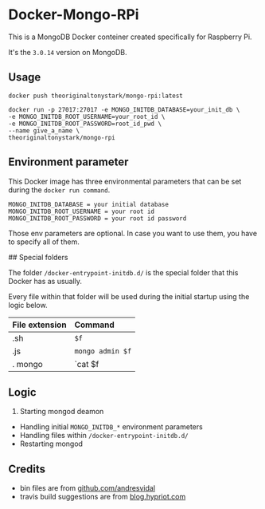 # Docker-Mongo-RPi
This is a MongoDB Docker conteiner created specifically for Raspberry Pi.

It's the `3.0.14` version on MongoDB.

## Usage

```
docker push theoriginaltonystark/mongo-rpi:latest

docker run -p 27017:27017 -e MONGO_INITDB_DATABASE=your_init_db \
-e MONGO_INITDB_ROOT_USERNAME=your_root_id \
-e MONGO_INITDB_ROOT_PASSWORD=root_id_pwd \
--name give_a_name \
theoriginaltonystark/mongo-rpi
```

## Environment parameter

This Docker image has three environmental parameters that can be set during the `docker run command`.

```
MONGO_INITDB_DATABASE = your initial database
MONGO_INITDB_ROOT_USERNAME = your root id
MONGO_INITDB_ROOT_PASSWORD = your root id password
```

Those env parameters are optional. In case you want to use them, you have to specify all of them.

## Special folders

The folder `/docker-entrypoint-initdb.d/` is the special folder that this Docker has as usually.

Every file within that folder will be used during the initial startup using the logic below.

| File extension | Command |
| :--- | :--- | 
| .sh | `$f` | Just running `$f` as normal bash script | 
| .js | `mongo admin $f` |
| . mongo | `cat $f | mongo` | 

## Logic

1. Starting mongod deamon
* Handling initial `MONGO_INITDB_*` environment parameters
* Handling files within `/docker-entrypoint-initdb.d/`
* Restarting mongod


## Credits

* bin files are from [github.com/andresvidal](https://github.com/andresvidal/rpi3-mongodb3)
* travis build suggestions are from [blog.hypriot.com](https://blog.hypriot.com/post/setup-simple-ci-pipeline-for-arm-images/)

